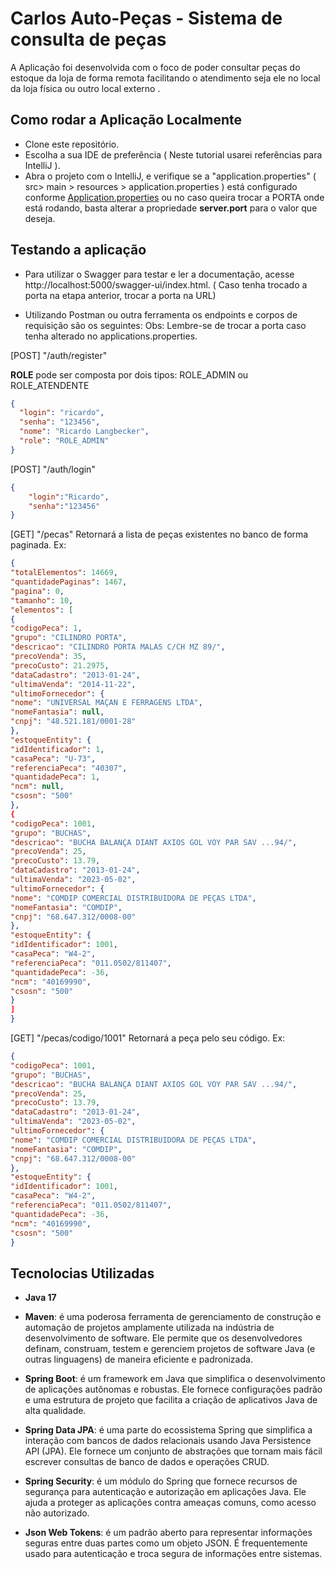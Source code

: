 # Carlos Auto-Peças - Sistema de consulta de peças

A Aplicação foi desenvolvida com o foco de poder consultar peças do estoque da loja de forma remota facilitando o atendimento seja ele no local da loja física ou outro local externo .

## Como rodar a Aplicação Localmente

* Clone este repositório.
* Escolha a sua IDE de preferência ( Neste tutorial usarei referências para IntelliJ ).
* Abra o projeto com o IntelliJ, e verifique se a "application.properties" ( src> main > resources > application.properties ) está configurado conforme [Application.properties](https://github.com/Rlangbecker/TCC/blob/main/src/main/resources/application.properties)
ou no caso queira trocar a PORTA onde está rodando, basta alterar a propriedade __server.port__ para o valor que deseja.

## Testando a aplicação

* Para utilizar o Swagger para testar e ler a documentação, acesse http://localhost:5000/swagger-ui/index.html. ( Caso tenha trocado a porta na etapa anterior, trocar a porta na URL)

* Utilizando Postman ou outra ferramenta os endpoints e corpos de requisição são os seguintes:
  Obs: Lembre-se de trocar a porta caso tenha alterado no applications.properties.

[POST] "/auth/register"


 __ROLE__ pode ser composta por dois tipos: ROLE_ADMIN ou ROLE_ATENDENTE
```json
{
  "login": "ricardo",
  "senha": "123456",
  "nome": "Ricardo Langbecker",
  "role": "ROLE_ADMIN"
}
```

[POST] "/auth/login"


```json
{
    "login":"Ricardo",
    "senha":"123456"
}
```


[GET] "/pecas"
Retornará a lista de peças existentes no banco de forma paginada.
Ex:
```json
{
"totalElementos": 14669,
"quantidadePaginas": 1467,
"pagina": 0,
"tamanho": 10,
"elementos": [
{
"codigoPeca": 1,
"grupo": "CILINDRO PORTA",
"descricao": "CILINDRO PORTA MALAS C/CH MZ 89/",
"precoVenda": 35,
"precoCusto": 21.2975,
"dataCadastro": "2013-01-24",
"ultimaVenda": "2014-11-22",
"ultimoFornecedor": {
"nome": "UNIVERSAL MAÇAN E FERRAGENS LTDA",
"nomeFantasia": null,
"cnpj": "48.521.181/0001-28"
},
"estoqueEntity": {
"idIdentificador": 1,
"casaPeca": "U-73",
"referenciaPeca": "40307",
"quantidadePeca": 1,
"ncm": null,
"csosn": "500"
},
{
"codigoPeca": 1001,
"grupo": "BUCHAS",
"descricao": "BUCHA BALANÇA DIANT AXIOS GOL VOY PAR SAV ...94/",
"precoVenda": 25,
"precoCusto": 13.79,
"dataCadastro": "2013-01-24",
"ultimaVenda": "2023-05-02",
"ultimoFornecedor": {
"nome": "COMDIP COMERCIAL DISTRIBUIDORA DE PEÇAS LTDA",
"nomeFantasia": "COMDIP",
"cnpj": "68.647.312/0008-00"
},
"estoqueEntity": {
"idIdentificador": 1001,
"casaPeca": "W4-2",
"referenciaPeca": "011.0502/811407",
"quantidadePeca": -36,
"ncm": "40169990",
"csosn": "500"
}
]
}

```

[GET] "/pecas/codigo/1001"
Retornará a peça pelo seu código.
Ex:
```json
{
"codigoPeca": 1001,
"grupo": "BUCHAS",
"descricao": "BUCHA BALANÇA DIANT AXIOS GOL VOY PAR SAV ...94/",
"precoVenda": 25,
"precoCusto": 13.79,
"dataCadastro": "2013-01-24",
"ultimaVenda": "2023-05-02",
"ultimoFornecedor": {
"nome": "COMDIP COMERCIAL DISTRIBUIDORA DE PEÇAS LTDA",
"nomeFantasia": "COMDIP",
"cnpj": "68.647.312/0008-00"
},
"estoqueEntity": {
"idIdentificador": 1001,
"casaPeca": "W4-2",
"referenciaPeca": "011.0502/811407",
"quantidadePeca": -36,
"ncm": "40169990",
"csosn": "500"
}

```



## Tecnolocias Utilizadas
* __Java 17__
  
* __Maven__: é uma poderosa ferramenta de gerenciamento de construção e automação de projetos amplamente utilizada na indústria de desenvolvimento de software. Ele permite que os desenvolvedores definam, construam, testem e gerenciem projetos de software Java (e outras linguagens) de maneira eficiente e padronizada.

* __Spring Boot__: é um framework em Java que simplifica o desenvolvimento de aplicações autônomas e robustas. Ele fornece configurações padrão e uma estrutura de projeto que facilita a criação de aplicativos Java de alta qualidade.

* __Spring Data JPA__:  é uma parte do ecossistema Spring que simplifica a interação com bancos de dados relacionais usando Java Persistence API (JPA). Ele fornece um conjunto de abstrações que tornam mais fácil escrever consultas de banco de dados e operações CRUD.

* __Spring Security__: é um módulo do Spring que fornece recursos de segurança para autenticação e autorização em aplicações Java. Ele ajuda a proteger as aplicações contra ameaças comuns, como acesso não autorizado.

* __Json Web Tokens__: é um padrão aberto para representar informações seguras entre duas partes como um objeto JSON. É frequentemente usado para autenticação e troca segura de informações entre sistemas.
